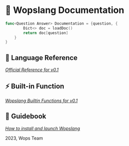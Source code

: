 # 📔 Wopslang Documentation

```go
func<Question Answer> Documentation = {question, {
        Dict<> doc = loadDoc()
        return doc[question]
    }
}
```

## 📜 Language Reference

_[Official Reference for v0.1](grammar.md)_

## ⚡️ Built-in Function

_[Wopslang Builtin Functions for v0.1](../lib/functions.md)_

## 📓 Guidebook

_[How to install and launch Wopslang](howto.md)_

2023, Wops Team
